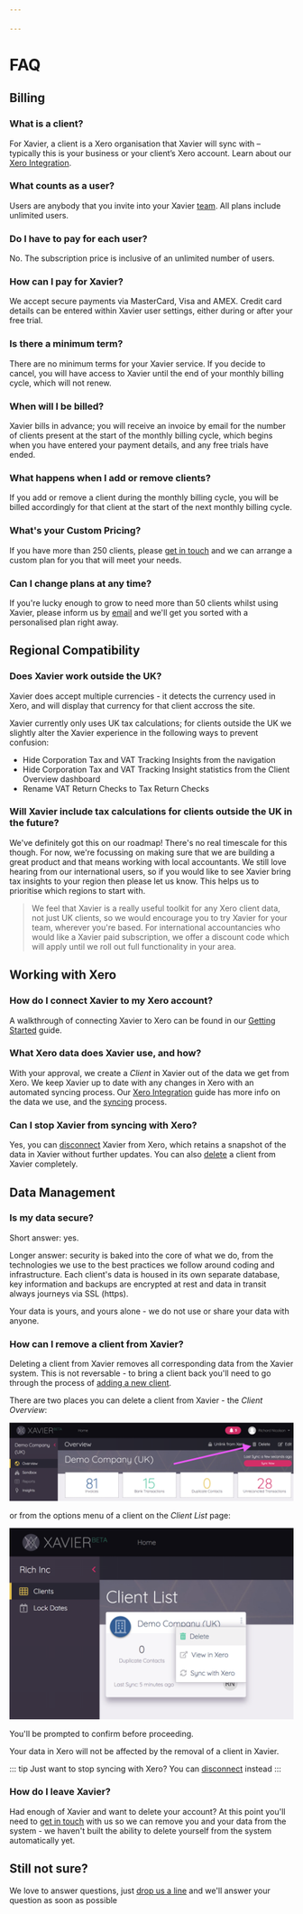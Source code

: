 ```yaml
---

---
```

# FAQ

## Billing

### What is a client?

For Xavier, a client is a Xero organisation that Xavier will sync with – typically this is your business or your client’s
Xero account. Learn about our [Xero Integration](/xero-integration.md).

### What counts as a user?

Users are anybody that you invite into your Xavier [team](/team-management.md). All plans include unlimited users.

### Do I have to pay for each user?

No. The subscription price is inclusive of an unlimited number of users.

### How can I pay for Xavier?

We accept secure payments via MasterCard, Visa and AMEX. Credit card details can be entered within Xavier user settings,
either during or after your free trial.

### Is there a minimum term?

There are no minimum terms for your Xavier service. If you decide to cancel, you will have access to Xavier until the
end of your monthly billing cycle, which will not renew.

### When will I be billed?

Xavier bills in advance; you will receive an invoice by email for the number of clients present at the start of the monthly billing cycle, which begins when you have entered your payment details, and any free trials have ended.

### What happens when I add or remove clients?

If you add or remove a client during the monthly billing cycle, you will be billed accordingly for that client at the start of the next monthly billing cycle.

### What's your Custom Pricing?

If you have more than 250 clients, please [get in touch](/contact-us.md) and we can arrange a custom plan for you that
will meet your needs.

### Can I change plans at any time?

If you're lucky enough to grow to need more than 50 clients whilst using Xavier, please inform us by
[email](/contact-us.md) and we'll get you sorted with a personalised plan right away.

## Regional Compatibility

### Does Xavier work outside the UK?

Xavier does accept multiple currencies - it detects the currency used in Xero, and will display that currency for that client accross the site.

Xavier currently only uses UK tax calculations; for clients outside the UK we slightly alter the Xavier experience in the following ways to prevent confusion:

* Hide Corporation Tax and VAT Tracking Insights from the navigation
* Hide Corporation Tax and VAT Tracking Insight statistics from the Client Overview dashboard
* Rename VAT Return Checks to Tax Return Checks

### Will Xavier include tax calculations for clients outside the UK in the future?

We've definitely got this on our roadmap! There's no real timescale for this though. For now, we're focussing on making sure that we are building a great product and
that means working with local accountants. We still love hearing from our international users, so if you would like to see Xavier
bring tax insights to your region then please let us know. This helps us to prioritise which regions to start with.

> We feel that Xavier is a really useful toolkit for any Xero client data, not just UK clients, so we would encourage you to
> try Xavier for your team, wherever you're based. For international accountancies who would like a Xavier paid subscription, we offer
> a discount code which will apply until we roll out full functionality in your area.

## Working with Xero

### How do I connect Xavier to my Xero account?

A walkthrough of connecting Xavier to Xero can be found in our [Getting Started](/getting-started.md#adding-your-first-client) guide.

### What Xero data does Xavier use, and how?

With your approval, we create a _Client_ in Xavier out of the data we get from Xero. We keep Xavier up to date with any
changes in Xero with an automated syncing process. Our [Xero Integration](/xero-integration.md#how-do-we-interact-with-xero)
guide has more info on the data we use, and the [syncing](/xero-integration.md#syncing) process.

### Can I stop Xavier from syncing with Xero?

Yes, you can [disconnect](/xero-integration.md#managing-the-xero-connection) Xavier from Xero, which retains a snapshot
of the data in Xavier without further updates. You can also [delete](/faq.md#how-can-i-remove-a-client-from-xavier) a
client from Xavier completely.

## Data Management

### Is my data secure?

Short answer: yes.

Longer answer: security is baked into the core of what we do, from the technologies we use to the best practices we
follow around coding and infrastructure. Each client's data is housed in its own separate database, key information
and backups are encrypted at rest and data in transit always journeys via SSL (https).

Your data is yours, and yours alone - we do not use or share your data with anyone.

### How can I remove a client from Xavier?

Deleting a client from Xavier removes all corresponding data from the Xavier system. This is not
reversable - to bring a client back you'll need to go through the process of
[adding a new client](/getting-started.md#adding-your-first-client).

There are two places you can delete a client from Xavier - the _Client Overview_:

![Delete From Overview](./images/delete-from-overview.png)

or from the options menu of a client on the _Client List_ page:

![Delete From Client List](./images/delete-from-client-list.png)

You'll be prompted to confirm before proceeding.

Your data in Xero will not be affected by the removal of a client in Xavier.

::: tip
Just want to stop syncing with Xero? You can [disconnect](/xero-integration.md#managing-the-xero-connection) instead
:::

### How do I leave Xavier?

Had enough of Xavier and want to delete your account? At this point you'll need to [get in touch](/contact-us.md) with
us so we can remove you and your data from the system - we haven't built the ability to delete yourself from the system
automatically yet.

## Still not sure?

We love to answer questions, just [drop us a line](/contact-us.md) and we'll answer your question as soon as possible